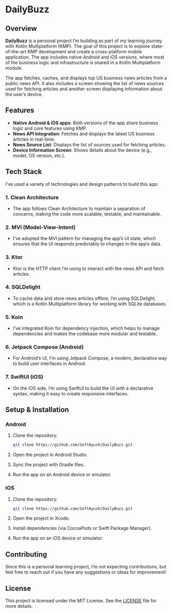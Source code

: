 # DailyBuzz

## Overview
**DailyBuzz** is a personal project I’m building as part of my learning journey with Kotlin Multiplatform (KMP). The goal of this project is to explore state-of-the-art KMP development and create a cross-platform mobile application. The app includes native Android and iOS versions, where most of the business logic and infrastructure is shared in a Kotlin Multiplatform module.

The app fetches, caches, and displays top US business news articles from a public news API. It also includes a screen showing the list of news sources used for fetching articles and another screen displaying information about the user’s device.

## Features

- **Native Android & iOS apps**: Both versions of the app share business logic and core features using KMP.
- **News API Integration**: Fetches and displays the latest US business articles in real-time.
- **News Source List**: Displays the list of sources used for fetching articles.
- **Device Information Screen**: Shows details about the device (e.g., model, OS version, etc.).

## Tech Stack

I’ve used a variety of technologies and design patterns to build this app:

### 1. **Clean Architecture**
   - The app follows Clean Architecture to maintain a separation of concerns, making the code more scalable, testable, and maintainable.

### 2. **MVI (Model-View-Intent)**
   - I’ve adopted the MVI pattern for managing the app’s UI state, which ensures that the UI responds predictably to changes in the app’s data.

### 3. **Ktor**
   - Ktor is the HTTP client I’m using to interact with the news API and fetch articles.

### 4. **SQLDelight**
   - To cache data and store news articles offline, I’m using SQLDelight, which is a Kotlin Multiplatform library for working with SQLite databases.

### 5. **Koin**
   - I’ve integrated Koin for dependency injection, which helps to manage dependencies and makes the codebase more modular and testable.

### 6. **Jetpack Compose** (Android)
   - For Android’s UI, I’m using Jetpack Compose, a modern, declarative way to build user interfaces in Android.

### 7. **SwiftUI** (iOS)
   - On the iOS side, I’m using SwiftUI to build the UI with a declarative syntax, making it easy to create responsive interfaces.

## Setup & Installation

### Android

1. Clone the repository:
   ```bash
   git clone https://github.com/SoftAyush/DailyBuzz.git
   ```

2. Open the project in Android Studio.

3. Sync the project with Gradle files.

4. Run the app on an Android device or emulator.

### iOS

1. Clone the repository:
   ```bash
   git clone https://github.com/SoftAyush/DailyBuzz.git
   ```

2. Open the project in Xcode.

3. Install dependencies (via CocoaPods or Swift Package Manager).

4. Run the app on an iOS device or simulator.

## Contributing

Since this is a personal learning project, I’m not expecting contributions, but feel free to reach out if you have any suggestions or ideas for improvement!

## License

This project is licensed under the MIT License. See the [LICENSE](LICENSE) file for more details.



